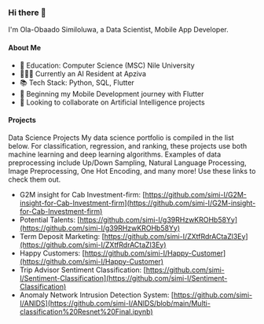 ### Hi there 👋

I'm Ola-Obaado Similoluwa, a Data Scientist, Mobile App Developer.

#### About Me
- 📖 Education: Computer Science (MSC) Nile University
- 👷🏻‍♂️ Currently an AI Resident at Apziva
- 📚 Tech Stack: Python, SQL, Flutter
- 🌱 Beginning my Mobile Development journey with Flutter
- 👯 Looking to collaborate on Artificial Intelligence projects

#### Projects
Data Science Projects
My data science portfolio is compiled in the list below. For classification, regression, and ranking, these projects use both machine learning and deep learning algorithms. Examples of data preprocessing include Up/Down Sampling, Natural Language Processing, Image Preprocessing, One Hot Encoding, and many more! Use these links to check them out.

- G2M insight for Cab Investment-firm: [https://github.com/simi-I/G2M-insight-for-Cab-Investment-firm](https://github.com/simi-I/G2M-insight-for-Cab-Investment-firm)
- Potential Talents: [https://github.com/simi-I/g39RHzwKROHb58Yy](https://github.com/simi-I/g39RHzwKROHb58Yy)
- Term Deposit Marketing: [https://github.com/simi-I/ZXtfRdrACtaZl3Ey](https://github.com/simi-I/ZXtfRdrACtaZl3Ey)
- Happy Customers: [https://github.com/simi-I/Happy-Customer](https://github.com/simi-I/Happy-Customer)
- Trip Advisor Sentiment Classification: [https://github.com/simi-I/Sentiment-Classification](https://github.com/simi-I/Sentiment-Classification)
- Anomaly Network Intrusion Detection System: [https://github.com/simi-I/ANIDS](https://github.com/simi-I/ANIDS/blob/main/Multi-classification%20Resnet%20Final.ipynb)

